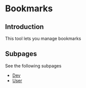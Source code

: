 # Bookmarks
## Introduction
This tool lets you manage bookmarks
## Subpages
See the following subpages

- [Dev](./dev/libraries.md)
- [User](./user/index.md)
